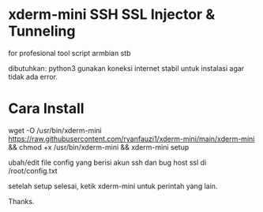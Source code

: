 # xderm-mini SSH SSL Injector & Tunneling
for profesional tool script armbian stb

dibutuhkan: python3
gunakan koneksi internet stabil untuk instalasi agar tidak ada error.

# Cara Install
wget -O /usr/bin/xderm-mini https://raw.githubusercontent.com/ryanfauzi1/xderm-mini/main/xderm-mini && chmod +x /usr/bin/xderm-mini && xderm-mini setup

ubah/edit file config yang berisi akun ssh dan bug host ssl di /root/config.txt

setelah setup selesai, ketik xderm-mini untuk perintah yang lain.

Thanks.
